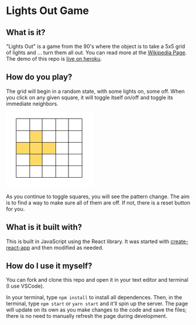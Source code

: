 # Lights Out Game

## What is it? 
"Lights Out" is a game from the 90's where the object is to take a 5x5 grid of lights and ... turn them all out. You can read more at the [Wikipedia Page](https://en.wikipedia.org/wiki/Lights_Out_(game)). The demo of this repo is [live on heroku](https://blooming-tundra-91848.herokuapp.com/).

## How do you play?
The grid will begin in a random state, with some lights on, some off. When you click on any given square, it will toggle itself on/off and toggle its immediate neighbors. 

![Example Grid](./exampleGrid.png)

As you continue to toggle squares, you will see the pattern change. The aim is to find a way to make sure all of them are off. If not, there is a reset button for you.

## What is it built with?
This is built in JavaScript using the React library. It was started with [create-react-app](https://react.js.org/docs/create-a-new-react-app.html#create-react-app) and then modified as needed. 

## How do I use it myself?
You can fork and clone this repo and open it in your text editor and terminal (I use VSCode). 

In your terminal, type `npm install` to install all dependences. Then, in the terminal, type `npm start` or `yarn start` and it'll spin up the server. The page will update on its own as you make changes to the code and save the files; there is no need to manually refresh the page during development.